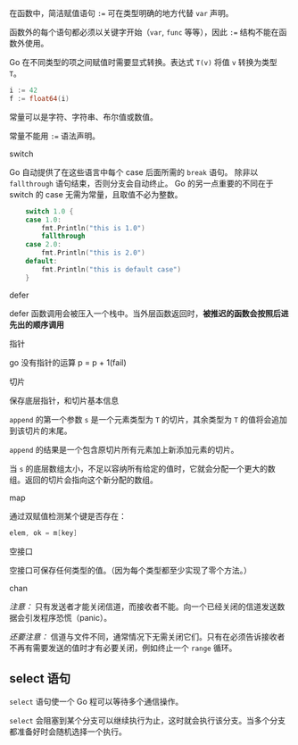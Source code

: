 在函数中，简洁赋值语句 `:=` 可在类型明确的地方代替 `var` 声明。

函数外的每个语句都必须以关键字开始（`var`, `func` 等等），因此 `:=` 结构不能在函数外使用。



Go 在不同类型的项之间赋值时需要显式转换。表达式 `T(v)` 将值 `v` 转换为类型 `T`。

```go
i := 42
f := float64(i)
```



常量可以是字符、字符串、布尔值或数值。

常量不能用 `:=` 语法声明。





switch

Go 自动提供了在这些语言中每个 case 后面所需的 `break` 语句。 除非以 `fallthrough` 语句结束，否则分支会自动终止。 Go 的另一点重要的不同在于 switch 的 case 无需为常量，且取值不必为整数。

```go
	switch 1.0 {
	case 1.0:
		fmt.Println("this is 1.0")
		fallthrough
	case 2.0:
		fmt.Println("this is 2.0")
	default:
		fmt.Println("this is default case")
	}
```





defer

defer 函数调用会被压入一个栈中。当外层函数返回时，**被推迟的函数会按照后进先出的顺序调用**



指针

go 没有指针的运算 p = p + 1(fail)



切片

保存底层指针，和切片基本信息

`append` 的第一个参数 `s` 是一个元素类型为 `T` 的切片，其余类型为 `T` 的值将会追加到该切片的末尾。

`append` 的结果是一个包含原切片所有元素加上新添加元素的切片。

当 `s` 的底层数组太小，不足以容纳所有给定的值时，它就会分配一个更大的数组。返回的切片会指向这个新分配的数组。



map

通过双赋值检测某个键是否存在：

```go
elem, ok = m[key]
```



空接口

空接口可保存任何类型的值。（因为每个类型都至少实现了零个方法。）



chan

*注意：* 只有发送者才能关闭信道，而接收者不能。向一个已经关闭的信道发送数据会引发程序恐慌（panic）。

*还要注意：* 信道与文件不同，通常情况下无需关闭它们。只有在必须告诉接收者不再有需要发送的值时才有必要关闭，例如终止一个 `range` 循环。



## select 语句

`select` 语句使一个 Go 程可以等待多个通信操作。

`select` 会阻塞到某个分支可以继续执行为止，这时就会执行该分支。当多个分支都准备好时会随机选择一个执行。